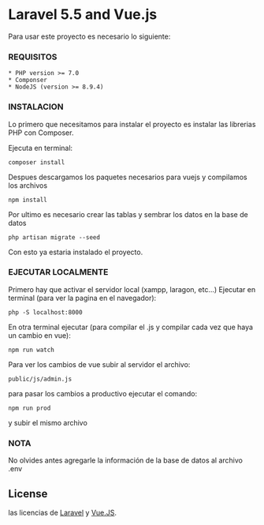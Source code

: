 # Laravel 5.5 and Vue.js

Para usar este proyecto es necesario lo siguiente:
### REQUISITOS
```
* PHP version >= 7.0
* Componser
* NodeJS (version >= 8.9.4) 
```

### INSTALACION

Lo primero que necesitamos para instalar el proyecto es instalar las librerias PHP con Composer.

Ejecuta en terminal:

```
composer install
```
Despues descargamos los paquetes necesarios para vuejs y compilamos los archivos
```
npm install
```
Por ultimo es necesario crear las tablas y sembrar los datos en la base de datos
```
php artisan migrate --seed
```
Con esto ya estaria instalado el proyecto.

### EJECUTAR LOCALMENTE
Primero hay que activar el servidor local (xampp, laragon, etc...)
Ejecutar en terminal (para ver la pagina en el navegador):
```
php -S localhost:8000
```
En otra terminal ejecutar (para compilar el .js y compilar cada vez que haya un cambio en vue):
```
npm run watch
```
Para ver los cambios de vue subir al servidor el archivo:
```
public/js/admin.js
```
para pasar los cambios a productivo ejecutar el comando:
```
npm run prod
```
y subir el mismo archivo

### NOTA
No olvides antes agregarle la información de la base de datos al archivo .env



## License
las licencias de [Laravel](https://laravel.com/) y [Vue.JS](https://vuejs.org/).
